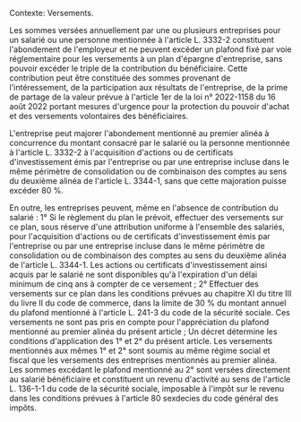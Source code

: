 Contexte: Versements.

Les sommes versées annuellement par une ou plusieurs entreprises pour un salarié ou une personne mentionnée à l'article L. 3332-2 constituent l'abondement de l'employeur et ne peuvent excéder un plafond fixé par voie réglementaire pour les versements à un plan d'épargne d'entreprise, sans pouvoir excéder le triple de la contribution du bénéficiaire. Cette contribution peut être constituée des sommes provenant de l'intéressement, de la participation aux résultats de l'entreprise, de la prime de partage de la valeur prévue à l'article 1er de la loi n° 2022-1158 du 16 août 2022 portant mesures d'urgence pour la protection du pouvoir d'achat et des versements volontaires des bénéficiaires.

L'entreprise peut majorer l'abondement mentionné au premier alinéa à concurrence du montant consacré par le salarié ou la personne mentionnée à l'article L. 3332-2 à l'acquisition d'actions ou de certificats d'investissement émis par l'entreprise ou par une entreprise incluse dans le même périmètre de consolidation ou de combinaison des comptes au sens du deuxième alinéa de l'article L. 3344-1, sans que cette majoration puisse excéder 80 %.

En outre, les entreprises peuvent, même en l'absence de contribution du salarié : 1° Si le règlement du plan le prévoit, effectuer des versements sur ce plan, sous réserve d'une attribution uniforme à l'ensemble des salariés, pour l'acquisition d'actions ou de certificats d'investissement émis par l'entreprise ou par une entreprise incluse dans le même périmètre de consolidation ou de combinaison des comptes au sens du deuxième alinéa de l'article L. 3344-1. Les actions ou certificats d'investissement ainsi acquis par le salarié ne sont disponibles qu'à l'expiration d'un délai minimum de cinq ans à compter de ce versement ; 2° Effectuer des versements sur ce plan dans les conditions prévues au chapitre XI du titre III du livre II du code de commerce, dans la limite de 30 % du montant annuel du plafond mentionné à l'article L. 241-3 du code de la sécurité sociale. Ces versements ne sont pas pris en compte pour l'appréciation du plafond mentionné au premier alinéa du présent article ; Un décret détermine les conditions d'application des 1° et 2° du présent article. Les versements mentionnés aux mêmes 1° et 2° sont soumis au même régime social et fiscal que les versements des entreprises mentionnés au premier alinéa. Les sommes excédant le plafond mentionné au 2° sont versées directement au salarié bénéficiaire et constituent un revenu d'activité au sens de l'article L. 136-1-1 du code de la sécurité sociale, imposable à l'impôt sur le revenu dans les conditions prévues à l'article 80 sexdecies du code général des impôts.